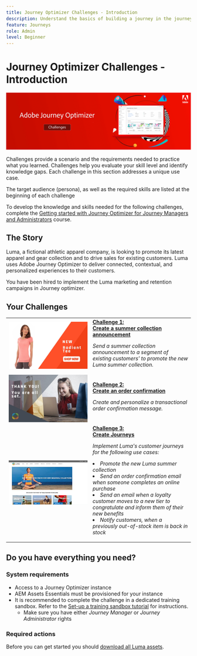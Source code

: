 ```yaml
---
title: Journey Optimizer Challenges - Introduction
description: Understand the basics of building a journey in the journey canvas.
feature: Journeys
role: Admin
level: Beginner
---
```


# Journey Optimizer Challenges - Introduction

![AJO Challenges Banner](./assets/ajo-banner-challenges.png)

Challenges provide a scenario and the requirements needed to practice what you learned. Challenges help you evaluate your skill level and identify knowledge gaps. Each challenge in this section addresses a unique use case.

The target audience (persona), as well as the required skills are listed at the beginning of each challenge

To develop the knowledge and skills needed for the following challenges, complete the [Getting started with Journey Optimizer for Journey Managers and Administrators](https://experienceleague.adobe.com/?recommended=JourneyOptimizer-U-1-2021.1) course.

## The Story

Luma, a fictional athletic apparel company, is looking to promote its latest apparel and gear collection and to drive sales for existing customers. Luma uses Adobe Journey Optimizer to deliver connected, contextual, and personalized experiences to their customers.

You have been hired to implement the Luma marketing and retention campaigns in Journey optimizer.

## Your Challenges

<table>
<tr>
<td>
 <div>
      <a href="/help/challenges/create-summer-collection-announcement-challenge.md">
        <img alt="Create Segments" src="./assets/email-assets/luma-womens-banner.jpeg"/>
      </a>
      </div>
  </td>
  <td>
   <a href="./create-summer-collection-announcement-challenge.md">
    <strong>Challenge 1: <div> Create a summer collection announcement </strong>
    </a>
      <p>
      <em>Send a summer collection announcement to a segment of existing customers' to promote the new Luma summer collection.</em>
      <p>
    </td>
  </tr>
  <tr>
  <td>
  <div>
    <a href="/help/challenges/create-segments-challenge.md">
      <img alt="Luma Email" src="./assets/email-assets/luma-transactional-order-confirmation-2.jpeg">
    </a>
  </td>
  <td>
      <a href="./create-segments-challenge.md">
    <strong>Challenge 2:<div>Create an order confirmation</strong>
    </a>
    <div>
    <p>
    <em>Create and personalize a transactional order confirmation message.
    </em>
    <p>
  </td>
  </tr>
  <tr>
    <td>
    <div>
    <a href="./create-journeys-challenge.md">
      <img alt="Luma website" src="./assets/luma-website.jpg"/>
    </a>
    </div>
    <td>
    <div >
      <a href="./create-journeys-challenge.md">
    <strong>Challenge 3:<div>Create Journeys </strong>
    </a>
    </div>
    <p>
    <em>Implement Luma's customer journeys for the following use cases:
      <li>
      Promote the new Luma summer collection
      </li> 
      <li>
      Send an order confirmation email when someone completes an online purchase
      </li> 
      <li> 
      Send an email when a loyalty customer moves to a new tier to congratulate and inform them of their new benefits
      </li> 
      <li>
      Notify customers, when a previously out-of-stock item is back in stock
      </li>
      </em>
    <p>
  </td>
</table>

## Do you have everything you need?

### System requirements

* Access to a Journey Optimizer instance
* AEM Assets Essentials must be provisioned for your instance
* It is recommended to complete the challenge in a dedicated training sandbox. Refer to the [Set-up a training sandbox tutorial](/help/tutorial-set-up-training-sandbox/overview.md) for instructions.
  * Make sure you have either *Journey Manager* or *Journey Administrator* rights

### Required actions

Before you can get started you should [download all Luma assets](/help/challenges/assets/email-assets/luma-assets.zip).
